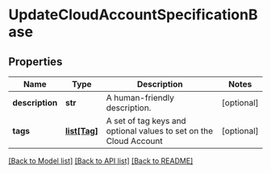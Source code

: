 # UpdateCloudAccountSpecificationBase

## Properties
Name | Type | Description | Notes
------------ | ------------- | ------------- | -------------
**description** | **str** | A human-friendly description. | [optional] 
**tags** | [**list[Tag]**](Tag.md) | A set of tag keys and optional values to set on the Cloud Account | [optional] 

[[Back to Model list]](../README.md#documentation-for-models) [[Back to API list]](../README.md#documentation-for-api-endpoints) [[Back to README]](../README.md)

